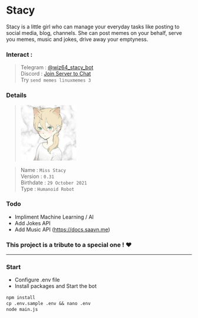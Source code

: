 # Stacy
Stacy is a little girl who can manage your everyday tasks like posting to social media, blog, channels. She can post memes on your behalf, serve you memes, music and jokes, drive away your emptyness.

### Interact :
> Telegram : [@wiz64_stacy_bot](https://telegram.me/wiz64_stacy_bot) <br>
> Discord : [Join Server to Chat](https://discord.gg/tyG9UkZcHK)<br>
Try `send memes linuxmemes 3`<br>

### Details
> <img src="./body/face/0.jpg" alt="stacy profile pic" width="150"/>

> Name : `Miss Stacy` <br>
> Version : `0.31` <br>
> Birthdate : `29 October 2021` <br>
> Type : `Humanoid Robot` <br>

### Todo
- Impliment Machine Learning / AI
- Add Jokes API
- Add Music API (https://docs.saavn.me)

### This project is a tribute to a special one ! ❤️
<hr>

### Start
- Configure .env file
- Install packages and Start the bot
```
npm install
cp .env.sample .env && nano .env
node main.js
```
